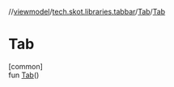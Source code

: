 //[viewmodel](../../../index.md)/[tech.skot.libraries.tabbar](../index.md)/[Tab](index.md)/[Tab](-tab.md)

# Tab

[common]\
fun [Tab](-tab.md)()
